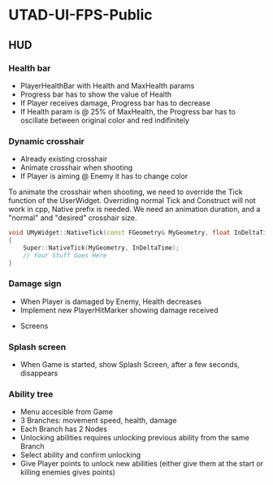 # UTAD-UI-FPS-Public

## HUD

### Health bar

- PlayerHealthBar with Health and MaxHealth params
- Progress bar has to show the value of Health
- If Player receives damage, Progress bar has to decrease
- If Health param is @ 25% of MaxHealth, the Progress bar has to oscillate between original color and red indifinitely

### Dynamic crosshair

- Already existing crosshair
- Animate crosshair when shooting
- If Player is aiming @ Enemy it has to change color

To animate the crosshair when shooting, we need to override the Tick function of the UserWidget. Overriding normal Tick and Construct will not work in cpp, Native prefix is needed. We need an animation duration, and a "normal" and "desired" crosshair size. 

```cpp
void UMyWidget::NativeTick(const FGeometry& MyGeometry, float InDeltaTime)
{
    Super::NativeTick(MyGeometry, InDeltaTime);
    // Your Stuff Goes Here
}
```

### Damage sign

- When Player is damaged by Enemy, Health decreases
- Implement new PlayerHitMarker showing damage received

* Screens

### Splash screen

- When Game is started, show Splash Screen, after a few seconds, disappears

### Ability tree

- Menu accesible from Game
- 3 Branches: movement speed, health, damage
- Each Branch has 2 Nodes
- Unlocking abilities requires unlocking previous ability from the same Branch
- Select ability and confirm unlocking
- Give Player points to unlock new abilities (either give them at the start or killing enemies gives points)
